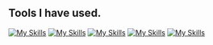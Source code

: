 ## Tools I have used.
[![My Skills](https://skillicons.dev/icons?i=figma&theme=light)](https://skillicons.dev)
[![My Skills](https://skillicons.dev/icons?i=react,nextjs,tailwind,css&theme=light)](https://skillicons.dev)
[![My Skills](https://skillicons.dev/icons?i=nodejs,express&theme=light)](https://skillicons.dev)
[![My Skills](https://skillicons.dev/icons?i=firebase,mysql&theme=light)](https://skillicons.dev)
[![My Skills](https://skillicons.dev/icons?i=ts,js,php,html,python,&theme=light)](https://skillicons.dev)


<!--
**SupawitKaennak/SupawitKaennak** is a ✨ _special_ ✨ repository because its `README.md` (this file) appears on your GitHub profile.

Here are some ideas to get you started:

- 🔭 I’m currently working on ...
- 🌱 I’m currently learning ...
- 👯 I’m looking to collaborate on ...
- 🤔 I’m looking for help with ...
- 💬 Ask me about ...
- 📫 How to reach me: ...
- 😄 Pronouns: ...
- ⚡ Fun fact: ...
-->
